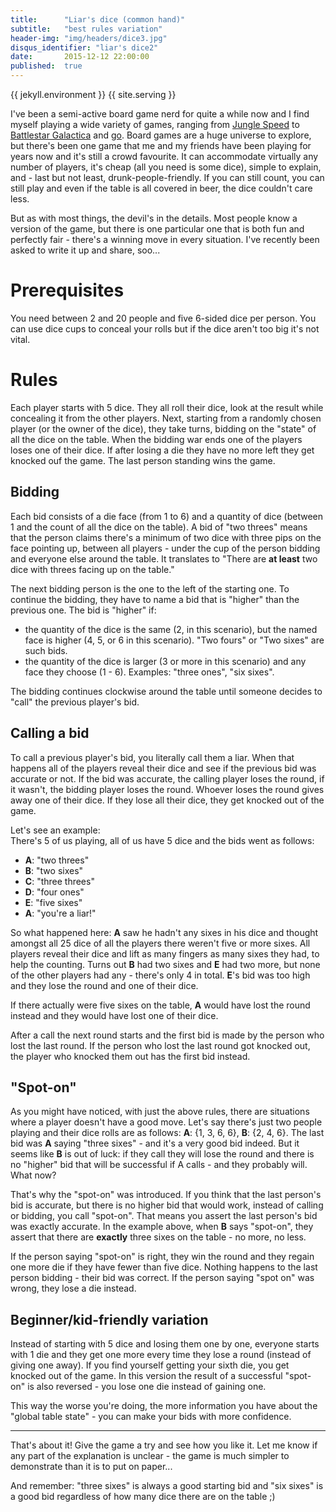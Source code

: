 ```yaml
---
title:      "Liar's dice (common hand)"
subtitle:   "best rules variation"
header-img: "img/headers/dice3.jpg"
disqus_identifier: "liar's dice2"
date:       2015-12-12 22:00:00
published:  true
---
```


{{ jekyll.environment }}
{{ site.serving }}


I've been a semi-active board game nerd for quite a while now and I find myself playing a wide variety of games, ranging from [Jungle Speed](https://boardgamegeek.com/boardgame/8098/jungle-speed) to [Battlestar Galactica](https://boardgamegeek.com/boardgame/37111/battlestar-galactica) and [go](https://en.wikipedia.org/wiki/Go_%28game%29). Board games are a huge universe to explore, but there's been one game that me and my friends have been playing for years now and it's still a crowd favourite. It can accommodate virtually any number of players, it's cheap (all you need is some dice), simple to explain, and - last but not least, drunk-people-friendly. If you can still count, you can still play and even if the table is all covered in beer, the dice couldn't care less.

But as with most things, the devil's in the details. Most people know a version of the game, but there is one particular one that is both fun and perfectly fair - there's a winning move in every situation. I've recently been asked to write it up and share, soo...

# Prerequisites

You need between 2 and 20 people and five 6-sided dice per person. You can use dice cups to conceal your rolls but if the dice aren't too big it's not vital.

# Rules

Each player starts with 5 dice. They all roll their dice, look at the result while concealing it from the other players. Next, starting from a randomly chosen player (or the owner of the dice), they take turns, bidding on the "state" of all the dice on the table. When the bidding war ends one of the players loses one of their dice. If after losing a die they have no more left they get knocked ouf the game. The last person standing wins the game.

## Bidding

Each bid consists of a die face (from 1 to 6) and a quantity of dice (between 1 and the count of all the dice on the table). A bid of "two threes" means that the person claims there's a minimum of two dice with three pips on the face pointing up, between all players - under the cup of the person bidding and everyone else around the table. It translates to "There are **at least** two dice with threes facing up on the table."

The next bidding person is the one to the left of the starting one. To continue the bidding, they have to name a bid that is "higher" than the previous one. The bid is "higher" if:

- the quantity of the dice is the same (2, in this scenario), but the named face is higher (4, 5, or 6 in this scenario). "Two fours" or "Two sixes" are such bids.
- the quantity of the dice is larger (3 or more in this scenario) and any face they choose (1 - 6). Examples: "three ones", "six sixes".

The bidding continues clockwise around the table until someone decides to "call" the previous player's bid.

## Calling a bid
To call a previous player's bid, you literally call them a liar. When that happens all of the players reveal their dice and see if the previous bid was accurate or not. If the bid was accurate, the calling player loses the round, if it wasn't, the bidding player loses the round. Whoever loses the round gives away one of their dice. If they lose all their dice, they get knocked out of the game.

Let's see an example:  
There's 5 of us playing, all of us have 5 dice and the bids went as follows:  

- **A**: "two threes"
- **B**: "two sixes"
- **C**: "three threes"
- **D**: "four ones"
- **E**: "five sixes"
- **A**: "you're a liar!"

So what happened here: **A** saw he hadn't any sixes in his dice and  thought amongst all 25 dice of all the players there weren't five or more sixes. All players reveal their dice and lift as many fingers as many sixes they had, to help the counting. Turns out **B** had two sixes and **E** had two more, but none of the other players had any - there's only 4 in total. **E**'s bid was too high and they lose the round and one of their dice.
 
If there actually were five sixes on the table, **A** would have lost the round instead and they would have lost one of their dice.

After a call the next round starts and the first bid is made by the person who lost the last round. If the person who lost the last round got knocked out, the player who knocked them out has the first bid instead.

## "Spot-on"
As you might have noticed, with just the above rules, there are situations where a player doesn't have a good move. Let's say there's just two people playing and their dice rolls are as follows: **A**: {1, 3, 6, 6}, **B**: {2, 4, 6}. The last bid was **A** saying "three sixes" - and it's a very good bid indeed. But it seems like **B** is out of luck: if they call they will lose the round and there is no "higher" bid that will be successful if A calls - and they probably will. What now?

That's why the "spot-on" was introduced. If you think that the last person's bid is accurate, but there is no higher bid that would work, instead of calling or bidding, you call "spot-on". That means you assert the last person's bid was exactly accurate. In the example above, when **B** says "spot-on", they assert that there are **exactly** three sixes on the table - no more, no less. 

If the person saying "spot-on" is right, they win the round and they regain one more die if they have fewer than five dice. Nothing happens to the last person bidding - their bid was correct. If the person saying "spot on" was wrong, they lose a die instead.

## Beginner/kid-friendly variation

Instead of starting with 5 dice and losing them one by one, everyone starts with 1 die and they get one more every time they lose a round (instead of giving one away). If you find yourself getting your sixth die, you get knocked out of the game. In this version the result of a successful "spot-on" is also reversed - you lose one die instead of gaining one.

This way the worse you're doing, the more information you have about the "global table state" - you can make your bids with more confidence.

---

That's about it! Give the game a try and see how you like it. Let me know if any part of the explanation is unclear - the game is much simpler to demonstrate than it is to put on paper... 

And remember: "three sixes" is always a good starting bid and "six sixes" is a good bid regardless of how many dice there are on the table ;)


